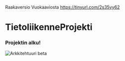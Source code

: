 
Raakaversio Vuokaaviosta
https://tinyurl.com/2s35vy62

# TietoliikenneProjekti
### Projektin alku!


<picture>
 <source media="(prefers-color-scheme: dark)" srcset="(https://github.com/Zemess/TietoliikenneProjekti/blob/main/Sieppaa.PNG)">
 <source media="(prefers-color-scheme: light)" srcset="(https://github.com/Zemess/TietoliikenneProjekti/blob/main/Sieppaa.PNG)">
 <img alt="Arkkitehtuuri beta" src="(https://github.com/Zemess/TietoliikenneProjekti/blob/main/Sieppaa.PNG)">
</picture>
